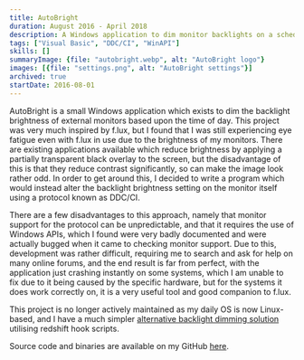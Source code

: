 ```yaml
---
title: AutoBright
duration: August 2016 - April 2018
description: A Windows application to dim monitor backlights on a schedule determined by sunrise/sunset times via DDC/CI.
tags: ["Visual Basic", "DDC/CI", "WinAPI"]
skills: []
summaryImage: {file: "autobright.webp", alt: "AutoBright logo"}
images: [{file: "settings.png", alt: "AutoBright settings"}]
archived: true
startDate: 2016-08-01
---
```


AutoBright is a small Windows application which exists to dim the backlight brightness of external
monitors based upon the time of day. This project was very much inspired by f.lux, but I found that
I was still experiencing eye fatigue even with f.lux in use due to the brightness of my monitors.
There are existing applications available which reduce brightness by applying a partially
transparent black overlay to the screen, but the disadvantage of this is that they reduce contrast
significantly, so can make the image look rather odd. In order to get around this, I decided to
write a program which would instead alter the backlight brightness setting on the monitor itself
using a protocol known as DDC/CI.

There are a few disadvantages to this approach, namely that monitor support for the protocol can be
unpredictable, and that it requires the use of Windows APIs, which I found were very badly
documented and were actually bugged when it came to checking monitor support. Due to this,
development was rather difficult, requiring me to search and ask for help on many online forums, and
the end result is far from perfect, with the application just crashing instantly on some systems,
which I am unable to fix due to it being caused by the specific hardware, but for the systems it
does work correctly on, it is a very useful tool and good companion to f.lux.

This project is no longer actively maintained as my daily OS is now Linux-based, and I have a much simpler
[alternative backlight dimming solution](https://gist.github.com/jamerst/8bf86f2660fd69413be229b28b73093c)
utilising redshift hook scripts.

Source code and binaries are available on my GitHub [here](https://github.com/jamerst/AutoBright).